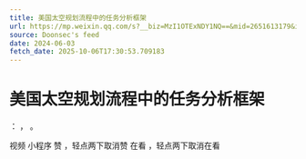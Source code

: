 ```yaml
---
title: 美国太空规划流程中的任务分析框架
url: https://mp.weixin.qq.com/s?__biz=MzI1OTExNDY1NQ==&mid=2651613179&idx=1&sn=b74555632b494182a2ba7a11e7a9b0c5
source: Doonsec's feed
date: 2024-06-03
fetch_date: 2025-10-06T17:30:53.709183
---
```


# 美国太空规划流程中的任务分析框架

：
，
。

视频
小程序
赞
，轻点两下取消赞
在看
，轻点两下取消在看